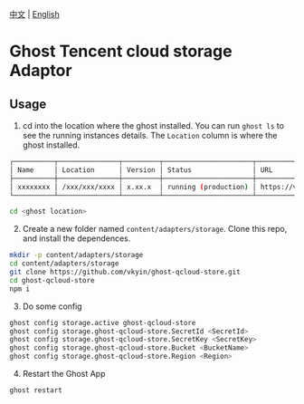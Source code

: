 [中文](README.md) | [English](README-en.md)

# Ghost Tencent cloud storage Adaptor

## Usage
1. cd into the location where the ghost installed. You can run `ghost ls` to see the running instances details. The `Location` column is where the ghost installed.
```bash
┌──────────┬───────────────┬─────────┬──────────────────────┬──────────────────┬──────┬─────────────────┐
│ Name     │ Location      │ Version │ Status               │ URL              │ Port │ Process Manager │
├──────────┼───────────────┼─────────┼──────────────────────┼──────────────────┼──────┼─────────────────┤
│ xxxxxxxx │ /xxx/xxx/xxxx │ x.xx.x  │ running (production) │ https://vkyin.cn │ 0000 │ systemd         │
└──────────┴───────────────┴─────────┴──────────────────────┴──────────────────┴──────┴─────────────────┘
```
```bash
cd <ghost location>
```
2. Create a new folder named `content/adapters/storage`. Clone this repo, and install the dependences.
```bash
mkdir -p content/adapters/storage
cd content/adapters/storage
git clone https://github.com/vkyin/ghost-qcloud-store.git
cd ghost-qcloud-store
npm i
```
3. Do some config
```bash
ghost config storage.active ghost-qcloud-store
ghost config storage.ghost-qcloud-store.SecretId <SecretId>
ghost config storage.ghost-qcloud-store.SecretKey <SecretKey>
ghost config storage.ghost-qcloud-store.Bucket <BucketName>
ghost config storage.ghost-qcloud-store.Region <Region>
```

4. Restart the Ghost App
```bash
ghost restart
```
